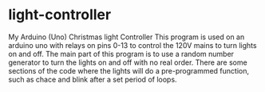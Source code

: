 # light-controller
My Arduino (Uno) Christmas light Controller
This program is used on an arduino uno with relays on pins 0-13 to control the 120V mains to turn lights on and off.
The main part of this program is to use a random number generator to turn the lights on and off with no real order.
There are some sections of the code where the lights will do a pre-programmed function, such as chace and blink after a set period of loops.

